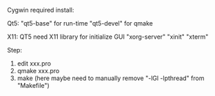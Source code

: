 Cygwin required install:

Qt5:
"qt5-base"  for run-time
"qt5-devel" for qmake

X11: QT5 need X11 library for initialize GUI
"xorg-server"
"xinit"
"xterm"

Step:
1. edit xxx.pro
2. qmake xxx.pro
3. make (here maybe need to manually remove "-lGl -lpthread" from "Makefile")
